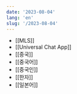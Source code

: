 ```yaml
---
date: '2023-08-04'
lang: 'en'
slug: '/2023-08-04'
---
```


- [[MLS]]
- [[Universal Chat App]]
- [[중국]]
- [[중국어]]
- [[중국인]]
- [[한자]]
- [[일본어]]
